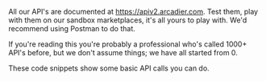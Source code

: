 All our API's are documented at https://apiv2.arcadier.com. Test them, play with them on our sandbox marketplaces, it's all yours to play with. We'd recommend using Postman to do that.

If you're reading this you're probably a professional who's called 1000+ API's before, but we don't assume things; we have all started from 0.

These code snippets show some basic API calls you can do.
